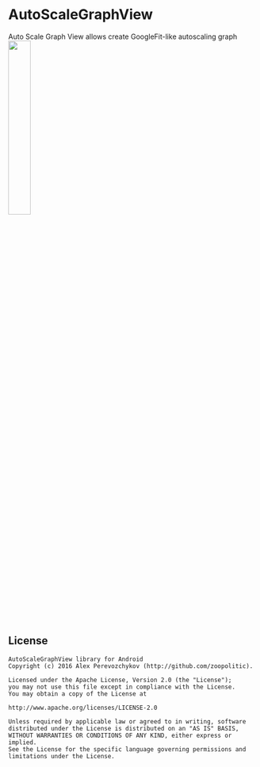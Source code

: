 # AutoScaleGraphView
Auto Scale Graph View allows create GoogleFit-like autoscaling graph
<img src="https://raw.githubusercontent.com/zoopolitic/master/demo.gif" width="30%" /> 

## License

```
AutoScaleGraphView library for Android
Copyright (c) 2016 Alex Perevozchykov (http://github.com/zoopolitic).

Licensed under the Apache License, Version 2.0 (the "License");
you may not use this file except in compliance with the License.
You may obtain a copy of the License at

http://www.apache.org/licenses/LICENSE-2.0

Unless required by applicable law or agreed to in writing, software
distributed under the License is distributed on an "AS IS" BASIS,
WITHOUT WARRANTIES OR CONDITIONS OF ANY KIND, either express or implied.
See the License for the specific language governing permissions and
limitations under the License.
```
